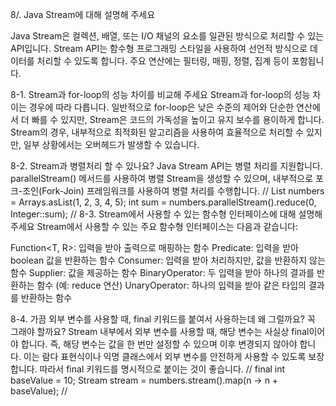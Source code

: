 
8/. Java Stream에 대해 설명해 주세요

Java Stream은 컬렉션, 배열, 또는 I/O 채널의 요소를 일관된 방식으로 처리할 수 있는 API입니다. Stream API는 함수형 프로그래밍 스타일을 사용하여 선언적 방식으로 데이터를 처리할 수 있도록 합니다. 주요 연산에는 필터링, 매핑, 정렬, 집계 등이 포함됩니다.

8-1. Stream과 for-loop의 성능 차이를 비교해 주세요
Stream과 for-loop의 성능 차이는 경우에 따라 다릅니다. 일반적으로 for-loop은 낮은 수준의 제어와 단순한 연산에서 더 빠를 수 있지만, Stream은 코드의 가독성을 높이고 유지 보수를 용이하게 합니다. Stream의 경우, 내부적으로 최적화된 알고리즘을 사용하여 효율적으로 처리할 수 있지만, 일부 상황에서는 오버헤드가 발생할 수 있습니다.

8-2. Stream과 병렬처리 할 수 있나요?
Java Stream API는 병렬 처리를 지원합니다. parallelStream() 메서드를 사용하여 병렬 Stream을 생성할 수 있으며, 내부적으로 포크-조인(Fork-Join) 프레임워크를 사용하여 병렬 처리를 수행합니다.
//
List<Integer> numbers = Arrays.asList(1, 2, 3, 4, 5);
int sum = numbers.parallelStream().reduce(0, Integer::sum);
//
8-3. Stream에서 사용할 수 있는 함수형 인터페이스에 대해 설명해주세요
Stream에서 사용할 수 있는 주요 함수형 인터페이스는 다음과 같습니다:

Function<T, R>: 입력을 받아 출력으로 매핑하는 함수
Predicate<T>: 입력을 받아 boolean 값을 반환하는 함수
Consumer<T>: 입력을 받아 처리하지만, 값을 반환하지 않는 함수
Supplier<T>: 값을 제공하는 함수
BinaryOperator<T>: 두 입력을 받아 하나의 결과를 반환하는 함수 (예: reduce 연산)
UnaryOperator<T>: 하나의 입력을 받아 같은 타입의 결과를 반환하는 함수

8-4. 가끔 외부 변수를 사용할 때, final 키워드를 붙여서 사용하는데 왜 그럴까요? 꼭 그래야 할까요?
Stream 내부에서 외부 변수를 사용할 때, 해당 변수는 사실상 final이어야 합니다. 즉, 해당 변수는 값을 한 번만 설정할 수 있으며 이후 변경되지 않아야 합니다. 이는 람다 표현식이나 익명 클래스에서 외부 변수를 안전하게 사용할 수 있도록 보장합니다. 따라서 final 키워드를 명시적으로 붙이는 것이 좋습니다.
//
final int baseValue = 10;
Stream<Integer> stream = numbers.stream().map(n -> n + baseValue);
//